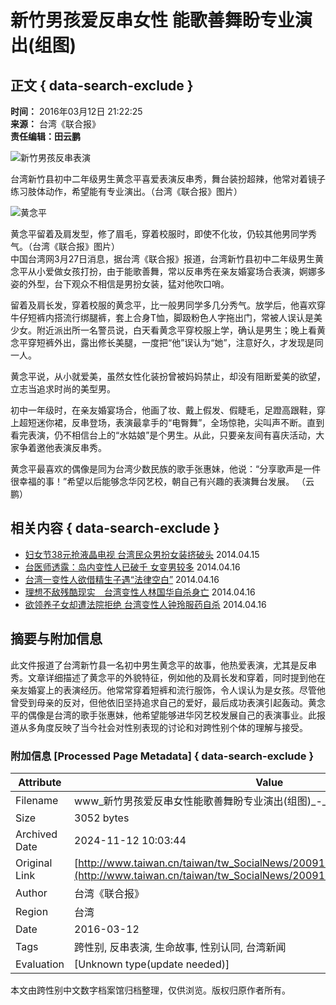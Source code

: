 # 新竹男孩爱反串女性 能歌善舞盼专业演出(组图)

## 正文 { data-search-exclude }


**时间：** 2016年03月12日 21:22:25  
**来源：** 台湾《联合报》  
**责任编辑：田云鹏**  

![新竹男孩反串表演](./W020091015667932267646.bmp)

台湾新竹县初中二年级男生黄念平喜爱表演反串秀，舞台装扮超辣，他常对着镜子练习肢体动作，希望能有专业演出。（台湾《联合报》图片）

![黄念平](./W020091015667932515830.bmp)

黄念平留着及肩发型，修了眉毛，穿着校服时，即使不化妆，仍较其他男同学秀气。（台湾《联合报》图片）  
中国台湾网3月27日消息，据台湾《联合报》报道，台湾新竹县初中二年级男生黄念平从小爱做女孩打扮，由于能歌善舞，常以反串秀在亲友婚宴场合表演，婀娜多姿的外型，台下观众不相信是男扮女装，猛对他吹口哨。

留着及肩长发，穿着校服的黄念平，比一般男同学多几分秀气。放学后，他喜欢穿牛仔短裤内搭流行绑腿裤，套上合身T恤，脚趿粉色人字拖出门，常被人误认是美少女。附近派出所一名警员说，白天看黄念平穿校服上学，确认是男生；晚上看黄念平穿短裤外出，露出修长美腿，一度把“他”误认为“她”，注意好久，才发现是同一人。

黄念平说，从小就爱美，虽然女性化装扮曾被妈妈禁止，却没有阻断爱美的欲望，立志当追求时尚的美型男。

初中一年级时，在亲友婚宴场合，他画了妆、戴上假发、假睫毛，足蹬高跟鞋，穿上超短迷你裙，反串登场，表演最拿手的“电臀舞”，全场惊艳，尖叫声不断。直到看完表演，仍不相信台上的“水姑娘”是个男生。从此，只要亲友间有喜庆活动，大家争着邀他表演反串秀。

黄念平最喜欢的偶像是同为台湾少数民族的歌手张惠妹，他说：“分享歌声是一件很幸福的事！”希望以后能够念华冈艺校，朝自己有兴趣的表演舞台发展。 （云鹏） 

## 相关内容 { data-search-exclude }

- [妇女节38元抢液晶电视 台湾民众男扮女装挤破头](../../../xwzx/bwkx/200803/t20080308_601659.htm "妇女节38元抢液晶电视 台湾民众男扮女装挤破头") 2014.04.15
- [台医师透露：岛内变性人已破千 女变男较多](../../../xwzx/bwkx/200411/t20041123_168083.htm "台医师透露：岛内变性人已破千 女变男较多") 2014.04.16
- [台湾一变性人欲借精生子遇“法律空白”](../../../xwzx/bwkx/200307/t20030711_108809.htm "台湾一变性人欲借精生子遇“法律空白”") 2014.04.16
- [理想不敌残酷现实　台湾变性人林国华自杀身亡](../../../xwzx/bwkx/200305/t20030508_102785.htm "理想不敌残酷现实　台湾变性人林国华自杀身亡") 2014.04.16
- [欲领养子女却遭法院拒绝 台湾变性人钟玲服药自杀](../../../xwzx/bwkx/200108/t20010801_42438.htm "欲领养子女却遭法院拒绝 台湾变性人钟玲服药自杀") 2014.04.16

## 摘要与附加信息

<!-- tcd_abstract -->
此文件报道了台湾新竹县一名初中男生黄念平的故事，他热爱表演，尤其是反串秀。文章详细描述了黄念平的外貌特征，例如他的及肩长发和穿着，同时提到他在亲友婚宴上的表演经历。他常常穿着短裤和流行服饰，令人误认为是女孩。尽管他曾受到母亲的反对，但他依旧坚持追求自己的爱好，最后成功表演引起轰动。黄念平的偶像是台湾的歌手张惠妹，他希望能够进华冈艺校发展自己的表演事业。此报道从多角度反映了当今社会对性别表现的讨论和对跨性别个体的理解与接受。
<!-- tcd_abstract_end -->

### 附加信息 [Processed Page Metadata] { data-search-exclude }

| Attribute       | Value                                  |
|-----------------|----------------------------------------|
| Filename        | www_新竹男孩爱反串女性能歌善舞盼专业演出(组图)_-_中国台湾网.md                             |
| Size            | 3052 bytes                           |
| Archived Date   | 2024-11-12 10:03:44                             |
| Original Link   | [http://www.taiwan.cn/taiwan/tw_SocialNews/200910/t20091015_1102897.htm](http://www.taiwan.cn/taiwan/tw_SocialNews/200910/t20091015_1102897.htm)                       |
| Author          | 台湾《联合报》                               |
| Region          | 台湾                               |
| Date            | 2016-03-12                                 |
| Tags            | 跨性别, 反串表演, 生命故事, 性别认同, 台湾新闻                                 |
| Evaluation            | [Unknown type(update needed)]                                 |
<!-- tcd_table_end -->

本文由跨性别中文数字档案馆归档整理，仅供浏览。版权归原作者所有。
